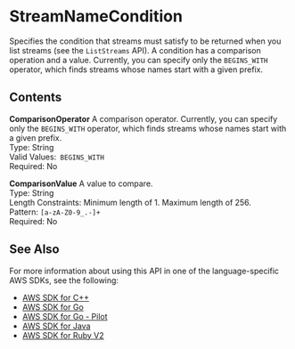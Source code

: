# StreamNameCondition<a name="API_StreamNameCondition"></a>

Specifies the condition that streams must satisfy to be returned when you list streams \(see the `ListStreams` API\)\. A condition has a comparison operation and a value\. Currently, you can specify only the `BEGINS_WITH` operator, which finds streams whose names start with a given prefix\. 

## Contents<a name="API_StreamNameCondition_Contents"></a>

 **ComparisonOperator**   <a name="KinesisVideo-Type-StreamNameCondition-ComparisonOperator"></a>
A comparison operator\. Currently, you can specify only the `BEGINS_WITH` operator, which finds streams whose names start with a given prefix\.  
Type: String  
Valid Values:` BEGINS_WITH`   
Required: No

 **ComparisonValue**   <a name="KinesisVideo-Type-StreamNameCondition-ComparisonValue"></a>
A value to compare\.  
Type: String  
Length Constraints: Minimum length of 1\. Maximum length of 256\.  
Pattern: `[a-zA-Z0-9_.-]+`   
Required: No

## See Also<a name="API_StreamNameCondition_SeeAlso"></a>

For more information about using this API in one of the language\-specific AWS SDKs, see the following:
+  [AWS SDK for C\+\+](https://docs.aws.amazon.com/goto/SdkForCpp/kinesisvideo-2017-09-30/StreamNameCondition) 
+  [AWS SDK for Go](https://docs.aws.amazon.com/goto/SdkForGoV1/kinesisvideo-2017-09-30/StreamNameCondition) 
+  [AWS SDK for Go \- Pilot](https://docs.aws.amazon.com/goto/SdkForGoPilot/kinesisvideo-2017-09-30/StreamNameCondition) 
+  [AWS SDK for Java](https://docs.aws.amazon.com/goto/SdkForJava/kinesisvideo-2017-09-30/StreamNameCondition) 
+  [AWS SDK for Ruby V2](https://docs.aws.amazon.com/goto/SdkForRubyV2/kinesisvideo-2017-09-30/StreamNameCondition) 